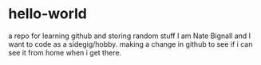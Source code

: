 # hello-world
a repo for learning github and storing random stuff
I am Nate Bignall and I want to code as a sidegig/hobby.
making a change in github to see if i can see it from home when i get there.
